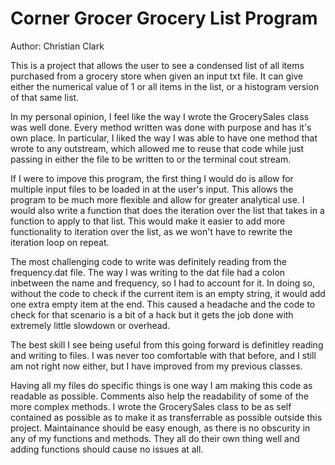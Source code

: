 # Corner Grocer Grocery List Program
Author: Christian Clark

This is a project that allows the user to see a condensed list of all items purchased from a grocery store when given an input txt file.
It can give either the numerical value of 1 or all items in the list, or a histogram version of that same list.

In my personal opinion, I feel like the way I wrote the GrocerySales class was well done. Every method written was done with purpose and has it's own place.
In particular, I liked the way I was able to have one method that wrote to any outstream, which allowed me to reuse that code while just passing in either
the file to be written to or the terminal cout stream. 

If I were to impove this program, the first thing I would do is allow for multiple input files to be loaded in at the user's input.
This allows the program to be much more flexible and allow for greater analytical use.
I would also write a function that does the iteration over the list that takes in a function to apply to that list.
This would make it easier to add more functionality to iteration over the list, as we won't have to rewrite the iteration loop on repeat.

The most challenging code to write was definitely reading from the frequency.dat file.
The way I was writing to the dat file had a colon inbetween the name and frequency, so I had to account for it.
In doing so, without the code to check if the current item is an empty string, it would add one extra empty item at the end. 
This caused a headache and the code to check for that scenario is a bit of a hack but it gets the job done with extremely little slowdown or overhead.

The best skill I see being useful from this going forward is definitley reading and writing to files.
I was never too comfortable with that before, and I still am not right now either, but I have improved from my previous classes.

Having all my files do specific things is one way I am making this code as readable as possible.
Comments also help the readability of some of the more complex methods.
I wrote the GrocerySales class to be as self contained as possible as to make it as transferrable as possible outside this project. 
Maintainance should be easy enough, as there is no obscurity in any of my functions and methods. 
They all do their own thing well and adding functions should cause no issues at all.
